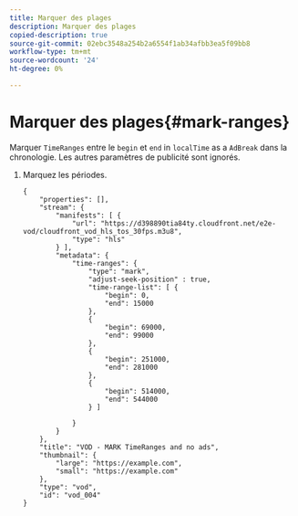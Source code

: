 ```yaml
---
title: Marquer des plages
description: Marquer des plages
copied-description: true
source-git-commit: 02ebc3548a254b2a6554f1ab34afbb3ea5f09bb8
workflow-type: tm+mt
source-wordcount: '24'
ht-degree: 0%

---
```


# Marquer des plages{#mark-ranges}

Marquer `TimeRanges` entre le `begin` et `end` in `localTime` as a `AdBreak` dans la chronologie. Les autres paramètres de publicité sont ignorés.

1. Marquez les périodes.

   ```
   {   
       "properties": [],
       "stream": {
           "manifests": [ {
               "url": "https://d398890tia84ty.cloudfront.net/e2e-vod/cloudfront_vod_hls_tos_30fps.m3u8",
               "type": "hls"
           } ],
           "metadata": {
               "time-ranges": {
                   "type": "mark",
                   "adjust-seek-position" : true,   
                   "time-range-list": [ {
                       "begin": 0,
                       "end": 15000
                   },
                   {
                       "begin": 69000,
                       "end": 99000
                   },
                   {
                       "begin": 251000,
                       "end": 281000
                   },
                   {
                       "begin": 514000,
                       "end": 544000
                   } ]
   
               }
           }           
       },   
       "title": "VOD - MARK TimeRanges and no ads",
       "thumbnail": {
           "large": "https://example.com",
           "small": "https://example.com"
       },
       "type": "vod",
       "id": "vod_004"
   }
   ```
